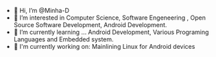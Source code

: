- 👋 Hi, I’m @Minha-D
- 👀 I’m interested in Computer Science, Software Engeneering , Open Source Software Development, Android Development.
- 🌱 I’m currently learning ... Android Development, Various Programing Languages and Embedded system.
- 💞 I'm currently working on: Mainlining Linux for Android devices

<!---
MinhaMine2271/MinhaMine2271 is a ✨ special ✨ repository because its `README.md` (this file) appears on your GitHub profile.
You can click the Preview link to take a look at your changes.
--->
